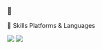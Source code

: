### 🙌
💪 Skills
Platforms & Languages

<img src="https://img.shields.io/badge/Node.js-3DDC84?style=flat-square&logo=Android&logoColor=white"/> <img src="https://img.shields.io/badge/Node.js-3DDC84?style=flat-square&logo=Android&logoColor=white"/>
<!--
**lshyun955/lshyun955** is a ✨ _special_ ✨ repository because its `README.md` (this file) appears on your GitHub profile.

Here are some ideas to get you started:

- 🔭 I’m currently working on ...
- 🌱 I’m currently learning ...
- 👯 I’m looking to collaborate on ...
- 🤔 I’m looking for help with ...
- 💬 Ask me about ...
- 📫 How to reach me: ...
- 😄 Pronouns: ...
- ⚡ Fun fact: ...
-->
